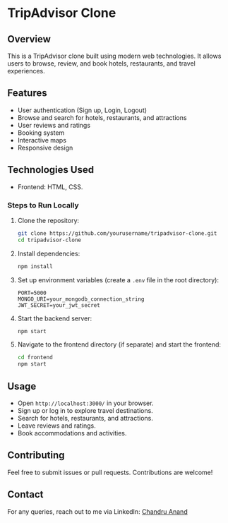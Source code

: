 # TripAdvisor Clone

## Overview
This is a TripAdvisor clone built using modern web technologies. It allows users to browse, review, and book hotels, restaurants, and travel experiences.

## Features
- User authentication (Sign up, Login, Logout)
- Browse and search for hotels, restaurants, and attractions
- User reviews and ratings
- Booking system
- Interactive maps
- Responsive design

## Technologies Used
- Frontend: HTML, CSS.

### Steps to Run Locally
1. Clone the repository:
   ```bash
   git clone https://github.com/yourusername/tripadvisor-clone.git
   cd tripadvisor-clone
   ```
2. Install dependencies:
   ```bash
   npm install
   ```
3. Set up environment variables (create a `.env` file in the root directory):
   ```env
   PORT=5000
   MONGO_URI=your_mongodb_connection_string
   JWT_SECRET=your_jwt_secret
   ```
4. Start the backend server:
   ```bash
   npm start
   ```
5. Navigate to the frontend directory (if separate) and start the frontend:
   ```bash
   cd frontend
   npm start
   ```

## Usage
- Open `http://localhost:3000/` in your browser.
- Sign up or log in to explore travel destinations.
- Search for hotels, restaurants, and attractions.
- Leave reviews and ratings.
- Book accommodations and activities.

## Contributing
Feel free to submit issues or pull requests. Contributions are welcome!



## Contact
For any queries, reach out to me via LinkedIn: [Chandru Anand](www.linkedin.com/in/chandruanand)
